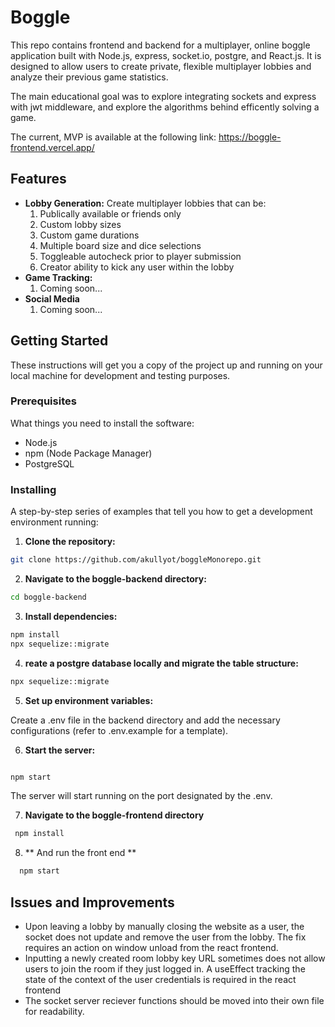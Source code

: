 # Boggle

This repo contains frontend and backend for a multiplayer, online boggle application built with Node.js, express, socket.io, postgre, and React.js. It is designed to allow users to create private, flexible multiplayer lobbies and analyze their previous game statistics.

The main educational goal was to explore integrating sockets and express with jwt middleware, and explore the algorithms behind efficently solving a game. 

The current, MVP is available at the following link: https://boggle-frontend.vercel.app/
 

## Features

- **Lobby Generation:**  Create multiplayer lobbies that can be:
    1. Publically available or friends only
    2. Custom lobby sizes
    3. Custom game durations
    4. Multiple board size and dice selections
    5. Toggleable autocheck prior to player submission
    6. Creator ability to kick any user within the lobby
- **Game Tracking:**
    1. Coming soon...
- **Social Media**
    1. Coming soon...

## Getting Started

These instructions will get you a copy of the project up and running on your local machine for development and testing purposes.

### Prerequisites

What things you need to install the software:

- Node.js
- npm (Node Package Manager)
- PostgreSQL

### Installing

A step-by-step series of examples that tell you how to get a development environment running:

1. **Clone the repository:**
  
  ```bash
  git clone https://github.com/akullyot/boggleMonorepo.git
  ```

2. **Navigate to the boggle-backend directory:**

  ```bash
  cd boggle-backend
  ```
3. **Install dependencies:**

  ```bash
  npm install
  npx sequelize::migrate
  ```
4. **reate a postgre database locally and migrate the table structure:**

  ```bash
  npx sequelize::migrate
  ```
5. **Set up environment variables:**

Create a .env file in the backend directory and add the necessary configurations (refer to .env.example for a template).

6. **Start the server:**

  ```bash

  npm start
  ```

The server will start running on the port designated by the .env.

7. **Navigate to the boggle-frontend directory**
   
 ```bash
  npm install
  ```

8. ** And run the front end **

```bash
  npm start
```


## Issues and Improvements

- Upon leaving a lobby by manually closing the website as a user, the socket does not update and remove the user from the lobby. The fix requires an action on window unload from the react frontend.
- Inputting a newly created room lobby key URL sometimes does not allow users to join the room if they just logged in. A useEffect tracking the state of the context of the user credentials is required in the react frontend
-  The socket server reciever functions should be moved into their own file for readability. 










